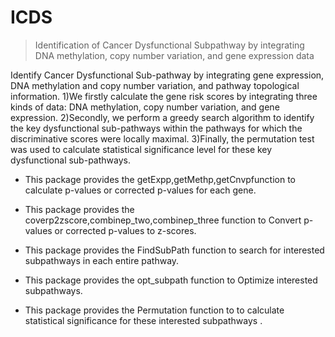 # ICDS
> Identification of Cancer Dysfunctional Subpathway by integrating DNA methylation, copy number variation, and gene expression data

Identify Cancer Dysfunctional Sub-pathway by integrating gene expression, DNA methylation and copy number variation, and pathway topological information. 1)We firstly calculate the gene risk scores by integrating three kinds of data: DNA methylation, copy number variation, and gene expression. 2)Secondly, we perform a greedy search algorithm to identify the key dysfunctional sub-pathways within the pathways for which the discriminative scores were locally maximal. 3)Finally, the permutation test was used to calculate statistical significance level for these key dysfunctional sub-pathways.

* This package provides the getExpp,getMethp,getCnvpfunction to calculate p-values or corrected p-values for each gene.

* This package provides the coverp2zscore,combinep_two,combinep_three function to Convert p-values or corrected p-values to z-scores.

* This package provides the FindSubPath function to search for interested subpathways in each entire pathway.

* This package provides the opt_subpath function to Optimize interested subpathways.

* This package provides the Permutation function to to calculate statistical significance for these interested subpathways .
